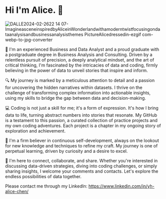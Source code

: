 # Hi I'm Alice. 👋

![DALLE2024-02-2622 14 07-ImagineasceneinspiredbyAliceinWonderlandwithamoderntwistfocusingondataanalysisandbusinessanalysisthemes PictureAlicedressedin-ezgif com-webp-to-jpg-converter](https://github.com/yh-alice-chen/yh-alice-chen/assets/147277276/be4fef94-003a-4ebc-afe1-f3febe73ab4c)


👧 I'm an experienced Business and Data Analyst and a proud graduate with a postgraduate degree in Business Analysis and Consulting. Driven by a relentless pursuit of precision, a deeply analytical mindset, and the art of critical thinking, I'm fascinated by the intricacies of data and coding, firmly believing in the power of data to unveil stories that inspire and inform.

🔍 My journey is marked by a meticulous attention to detail and a passion for uncovering the hidden narratives within datasets. I thrive on the challenge of transforming complex information into actionable insights, using my skills to bridge the gap between data and decision-making.

💻 Coding is not just a skill for me; it's a form of expression. It's how I bring data to life, turning abstract numbers into stories that resonate. My GitHub is a testament to this passion, a curated collection of practice projects and my own coding adventures. Each project is a chapter in my ongoing story of exploration and achievement.

🌱 I'm a firm believer in continuous self-development, always on the lookout for new knowledge and techniques to refine my craft. My journey is one of perpetual learning, driven by curiosity and a desire to excel.

🤝 I'm here to connect, collaborate, and share. Whether you're interested in discussing data-driven strategies, diving into coding challenges, or simply sharing insights, I welcome your comments and contacts. Let's explore the endless possibilities of data together.

Please contact me through my LinkedIn: https://www.linkedin.com/in/yh-alice-chen/

